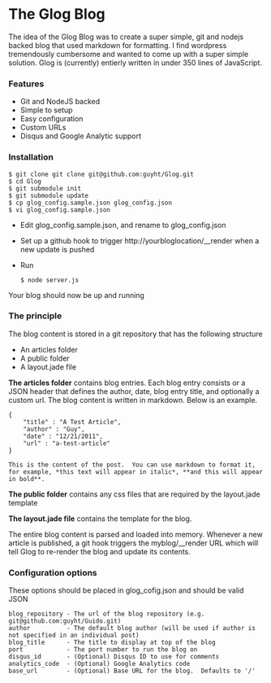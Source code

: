 The Glog Blog
=============

The idea of the Glog Blog was to create a super simple, git and nodejs backed blog that used markdown for formatting.  I find wordpress tremendously cumbersome and wanted to come up with a super simple solution.  Glog is (currently) entierly written in under 350 lines of JavaScript.

### Features
- Git and NodeJS backed
- Simple to setup
- Easy configuration
- Custom URLs
- Disqus and Google Analytic support


### Installation

    $ git clone git clone git@github.com:guyht/Glog.git
    $ cd Glog
    $ git submodule init
    $ git submodule update
    $ cp glog_config.sample.json glog_config.json
    $ vi glog_config.sample.json

- Edit glog_config.sample.json, and rename to glog_config.json
- Set up a github hook to trigger http://yourbloglocation/__render when a new update is pushed
- Run

    `$ node server.js`

Your blog should now be up and running

### The principle

The blog content is stored in a git repository that has the following structure

- An articles folder
- A public folder
- A layout.jade file

**The articles folder** contains blog entries.  Each blog entry consists or a JSON header that defines the author, date, blog entry title, and optionally a custom url. The blog content is written in markdown.  Below is an example.

    {
    	"title" : "A Test Article",
    	"author" : "Guy",
    	"date" : "12/21/2011",
        "url" : "a-test-article"
    }

    This is the content of the post.  You can use markdown to format it, for example, *this text will appear in italic*, **and this will appear in bold**.

**The public folder** contains any css files that are required by the layout.jade template

**The layout.jade file** contains the template for the blog.

The entire blog content is parsed and loaded into memory.  Whenever a new article is published, a git hook triggers the myblog/__render URL which will tell Glog to re-render the blog and update its contents.


### Configuration options
These options should be placed in glog_cofig.json and should be valid JSON

    blog_repository - The url of the blog repository (e.g. git@github.com:guyht/Guido.git)
    author          - The default blog author (will be used if author is not specified in an individual post)
    blog_title      - The title to display at top of the blog
    port            - The port number to run the blog on
    disqus_id       - (Optional) Disqus ID to use for comments
    analytics_code  - (Optional) Google Analytics code
    base_url        - (Optional) Base URL for the blog.  Defaults to '/'


